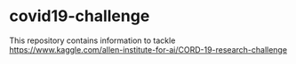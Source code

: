 # covid19-challenge

This repository contains information to tackle https://www.kaggle.com/allen-institute-for-ai/CORD-19-research-challenge

